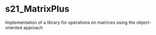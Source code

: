 # s21_MatrixPlus
Implementation of a library for operations on matrices using the object-oriented approach
